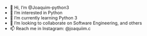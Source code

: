 - 👋 Hi, I’m @Joaquim-python3
- 👀 I’m interested in Python
- 🌱 I’m currently learning Python 3
- 💞️ I’m looking to collaborate on Software Engineering, and others
- 📫 Reach me in Instagram: @joaquiim.c
<!---
Joaquim-python3/Joaquim-python3 is a ✨ special ✨ repository because its `README.md` (this file) appears on your GitHub profile.
You can click the Preview link to take a look at your changes.
--->
